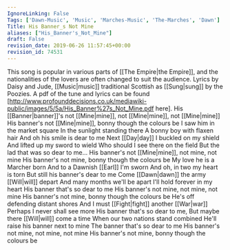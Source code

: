 ```yaml
---
IgnoreLinking: False
Tags: ['Dawn-Music', 'Music', 'Marches-Music', 'The-Marches', 'Dawn']
Title: His Banner_s Not Mine
aliases: ["His_Banner's_Not_Mine"]
draft: False
revision_date: 2019-06-26 11:57:45+00:00
revision_id: 74531
---
```


This song is popular in various parts of [[The Empire|the Empire]], and the nationalities of the lovers are often changed to suit the audience.
Lyrics by Daisy and Jude, [[Music|music]] traditional Scottish as [[Sung|sung]] by the Poozies.
A pdf of the tune and lyrics can be found [http://www.profounddecisions.co.uk/mediawiki-public/images/5/5a/His_Banner%27s_Not_Mine.pdf here]. 
His [[Banner|banner]]'s not [[Mine|mine]], not [[Mine|mine]], not [[Mine|mine]]
His banner's not [[Mine|mine]], bonny though the colours be
I saw him in the market square
In the sunlight standing there
A bonny boy with flaxen hair 
And oh his smile is dear to me
Next [[Day|day]] I buckled on my shield
And lifted up my sword to wield 
Who should I see there on the field
But the lad that was so dear to me...
His banner's not [[Mine|mine]], not mine, not mine
His banner's not mine, bonny though the colours be
My love he is a Marcher born
And to a Dawnish [[Earl]] I'm sworn
And oh, in two my heart is torn
But still his banner's dear to me
Come [[Dawn|dawn]] the army [[Will|will]] depart
And many months we'll be apart
I'll hold forever in my heart
His banner that's so dear to me
His banner's not mine, not mine, not mine
His banner's not mine, bonny though the colours be
He's off defending distant shores
And I must [[Fight|fight]] another [[War|war]]
Perhaps I never shall see more
His banner that's so dear to me,
But maybe there [[Will|will]] come a time
When our two nations stand combined
He'll raise his banner next to mine
The banner that's so dear to me
His banner's not mine, not mine, not mine
His banner's not mine, bonny though the colours be